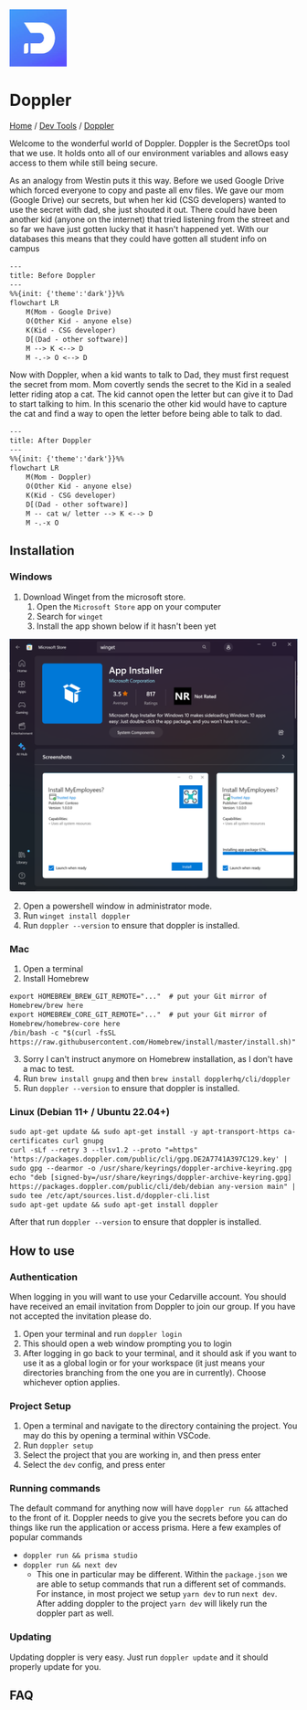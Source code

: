 <img src="./images/logo.jpg" width=100px alt="Doppler Logo"/>

# Doppler

[Home](../../Readme.md) / [Dev Tools](../dev-tools.md) / [Doppler](tool.md)

Welcome to the wonderful world of Doppler. Doppler is the SecretOps tool that we use. It holds onto all of our environment variables and allows easy access to them while still being secure. 

As an analogy from Westin puts it this way. Before we used Google Drive which forced everyone to copy and paste all env files. We gave our mom (Google Drive) our secrets, but when her kid (CSG developers) wanted to use the secret with dad, she just shouted it out. There could have been another kid (anyone on the internet) that tried listening from the street and so far we have just gotten lucky that it hasn't happened yet. With our databases this means that they could have gotten all student info on campus

```mermaid
---
title: Before Doppler
---
%%{init: {'theme':'dark'}}%%
flowchart LR
    M(Mom - Google Drive)
    O(Other Kid - anyone else)
    K(Kid - CSG developer)
    D[(Dad - other software)]
    M --> K <--> D
    M -.-> O <--> D
```

Now with Doppler, when a kid wants to talk to Dad, they must first request the secret from mom. Mom covertly sends the secret to the Kid in a sealed letter riding atop a cat. The kid cannot open the letter but can give it to Dad to start talking to him. In this scenario the other kid would have to capture the cat and find a way to open the letter before being able to talk to dad.

```mermaid
---
title: After Doppler
---
%%{init: {'theme':'dark'}}%%
flowchart LR
    M(Mom - Doppler)
    O(Other Kid - anyone else)
    K(Kid - CSG developer)
    D[(Dad - other software)]
    M -- cat w/ letter --> K <--> D
    M -.-x O
```

## Installation

### Windows

1. Download Winget from the microsoft store.
   1. Open the `Microsoft Store` app on your computer
   2. Search for `winget`
   3. Install the app shown below if it hasn't been yet

![winget app](./images/ms-winget.png)

2. Open a powershell window in administrator mode.
3. Run `winget install doppler`
4. Run `doppler --version` to ensure that doppler is installed.

### Mac

1. Open a terminal
2. Install Homebrew

```shell
export HOMEBREW_BREW_GIT_REMOTE="..."  # put your Git mirror of Homebrew/brew here
export HOMEBREW_CORE_GIT_REMOTE="..."  # put your Git mirror of Homebrew/homebrew-core here
/bin/bash -c "$(curl -fsSL https://raw.githubusercontent.com/Homebrew/install/master/install.sh)"
```

3. Sorry I can't instruct anymore on Homebrew installation, as I don't have a mac to test.
4. Run `brew install gnupg` and then `brew install dopplerhq/cli/doppler`
5. Run `doppler --version` to ensure that doppler is installed.

### Linux (Debian 11+ / Ubuntu 22.04+)

```shell
sudo apt-get update && sudo apt-get install -y apt-transport-https ca-certificates curl gnupg
curl -sLf --retry 3 --tlsv1.2 --proto "=https" 'https://packages.doppler.com/public/cli/gpg.DE2A7741A397C129.key' | sudo gpg --dearmor -o /usr/share/keyrings/doppler-archive-keyring.gpg
echo "deb [signed-by=/usr/share/keyrings/doppler-archive-keyring.gpg] https://packages.doppler.com/public/cli/deb/debian any-version main" | sudo tee /etc/apt/sources.list.d/doppler-cli.list
sudo apt-get update && sudo apt-get install doppler
```

After that run `doppler --version` to ensure that doppler is installed.

## How to use

### Authentication

When logging in you will want to use your Cedarville account. You should have received an email invitation from Doppler to join our group. If you have not accepted the invitation please do.

1. Open your terminal and run `doppler login`
2. This should open a web window prompting you to login
3. After logging in go back to your terminal, and it should ask if you want to use it as a global login or for your workspace (it just means your directories branching from the one you are in currently). Choose whichever option applies.

### Project Setup

1. Open a terminal and navigate to the directory containing the project. You may do this by opening a terminal within VSCode.
2. Run `doppler setup`
3. Select the project that you are working in, and then press enter
4. Select the `dev` config, and press enter

### Running commands

The default command for anything now will have `doppler run &&` attached to the front of it. Doppler needs to give you the secrets before you can do things like run the application or access prisma. Here a few examples of popular commands

- `doppler run && prisma studio`
- `doppler run && next dev`
  - This one in particular may be different. Within the `package.json` we are able to setup commands that run a different set of commands. For instance, in most project we setup `yarn dev` to run `next dev`. After adding doppler to the project `yarn dev` will likely run the doppler part as well.

### Updating

Updating doppler is very easy. Just run `doppler update` and it should properly update for you.

## FAQ
